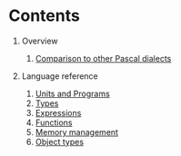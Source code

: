 # Contents

1. Overview
    1. [Comparison to other Pascal dialects](comparison.md)

1. Language reference
    1. [Units and Programs](units.md)
    1. [Types](types.md)
    1. [Expressions](expressions.md)
    1. [Functions](functions.md)
    1. [Memory management](memory.md)
    1. [Object types](objects.md)